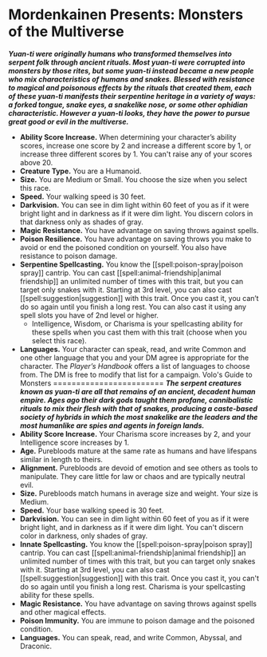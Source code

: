 Mordenkainen Presents: Monsters of the Multiverse
=================================================
***Yuan-ti were originally humans who transformed themselves into serpent folk through ancient rituals. Most yuan-ti were corrupted into monsters by those rites, but some yuan-ti instead became a new people who mix characteristics of humans and snakes.***
***Blessed with resistance to magical and poisonous effects by the rituals that created them, each of these yuan-ti manifests their serpentine heritage in a variety of ways: a forked tongue, snake eyes, a snakelike nose, or some other ophidian characteristic. However a yuan-ti looks, they have the power to pursue great good or evil in the multiverse.***
* **Ability Score Increase.** When determining your character’s ability scores, increase one score by 2 and increase a different score by 1, or increase three different scores by 1. You can't raise any of your scores above 20.
* **Creature Type.** You are a Humanoid.
* **Size.** You are Medium or Small. You choose the size when you select this race.
* **Speed.** Your walking speed is 30 feet.
* **Darkvision.** You can see in dim light within 60 feet of you as if it were bright light and in darkness as if it were dim light. You discern colors in that darkness only as shades of gray.
* **Magic Resistance.** You have advantage on saving throws against spells.
* **Poison Resilience.** You have advantage on saving throws you make to avoid or end the poisoned condition on yourself. You also have resistance to poison damage.
* **Serpentine Spellcasting.** You know the [[spell:poison-spray|poison spray]] cantrip. You can cast [[spell:animal-friendship|animal friendship]] an unlimited number of times with this trait, but you can target only snakes with it. Starting at 3rd level, you can also cast [[spell:suggestion|suggestion]] with this trait. Once you cast it, you can’t do so again until you finish a long rest. You can also cast it using any spell slots you have of 2nd level or higher.
	+ Intelligence, Wisdom, or Charisma is your spellcasting ability for these spells when you cast them with this trait (choose when you select this race).
* **Languages.** Your character can speak, read, and write Common and one other language that you and your DM agree is appropriate for the character. The *Player’s Handbook* offers a list of languages to choose from. The DM is free to modify that list for a campaign.
Volo's Guide to Monsters
========================
***The serpent creatures known as yuan-ti are all that remains of an ancient, decadent human empire. Ages ago their dark gods taught them profane, cannibalistic rituals to mix their flesh with that of snakes, producing a caste-based society of hybrids in which the most snakelike are the leaders and the most humanlike are spies and agents in foreign lands.***
* **Ability Score Increase.** Your Charisma score increases by 2, and your Intelligence score increases by 1.
* **Age.** Purebloods mature at the same rate as humans and have lifespans similar in length to theirs.
* **Alignment.** Purebloods are devoid of emotion and see others as tools to manipulate. They care little for law or chaos and are typically neutral evil.
* **Size.** Purebloods match humans in average size and weight. Your size is Medium.
* **Speed.** Your base walking speed is 30 feet.
* **Darkvision.** You can see in dim light within 60 feet of you as if it were bright light, and in darkness as if it were dim light. You can't discern color in darkness, only shades of gray.
* **Innate Spellcasting.** You know the [[spell:poison-spray|poison spray]] cantrip. You can cast [[spell:animal-friendship|animal friendship]] an unlimited number of times with this trait, but you can target only snakes with it. Starting at 3rd level, you can also cast [[spell:suggestion|suggestion]] with this trait. Once you cast it, you can't do so again until you finish a long rest. Charisma is your spellcasting ability for these spells.
* **Magic Resistance.** You have advantage on saving throws against spells and other magical effects.
* **Poison Immunity.** You are immune to poison damage and the poisoned condition.
* **Languages.** You can speak, read, and write Common, Abyssal, and Draconic.